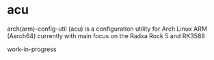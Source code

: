 # acu
arch(arm)-config-util (acu) is a configuration utility for Arch Linux ARM (Aarch64) currently with main focus on the Radxa Rock 5 and RK3588

work-in-progress
